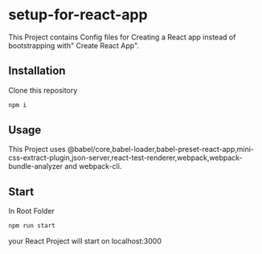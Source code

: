 # setup-for-react-app
This Project contains Config files for Creating a React app instead of bootstrapping with" Create React App".
## Installation
Clone this repository<br/>
```bash
npm i
```
## Usage
This Project uses @babel/core,babel-loader,babel-preset-react-app,mini-css-extract-plugin,json-server,react-test-renderer,webpack,webpack-bundle-analyzer and webpack-cli.
## Start
In Root Folder
```bash
npm run start
```
your React Project will start on localhost:3000
